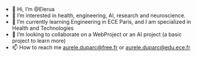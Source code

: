 - 👋 Hi, I’m @Elerua
- 👀 I’m interested in health, engineering, AI, research and neuroscience.
- 🌱 I’m currently learning Engineering in ECE Paris, and I am specialized in Health and Technologies
- 💞️ I’m looking to collaborate on a WebProject or an AI project (a basic project to learn more)
- 📫 How to reach me aurele.duparc@free.fr or aurele.duparc@edu.ece.fr

<!---
Elerua/Elerua is a ✨ special ✨ repository because its `README.md` (this file) appears on your GitHub profile.
You can click the Preview link to take a look at your changes.
--->
